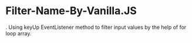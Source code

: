 # Filter-Name-By-Vanilla.JS
. Using keyUp EventListener method to filter input values by the help of for loop array.
